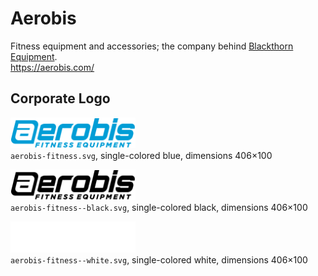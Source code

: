 # Aerobis

Fitness equipment and accessories; the company behind [Blackthorn Equipment](../blackthorn-equipment).  
https://aerobis.com/


## Corporate Logo

<img src="aerobis-fitness.svg" alt="Original logo" width="200"/><br/>
`aerobis-fitness.svg`,
single-colored blue,
dimensions 406×100

<img src="aerobis-fitness--black.svg" alt="Logo in black" width="200"/><br/>
`aerobis-fitness--black.svg`,
single-colored black,
dimensions 406×100

<img src="aerobis-fitness--white.svg" alt="Logo in white" width="200"/><br/>
`aerobis-fitness--white.svg`,
single-colored white,
dimensions 406×100
